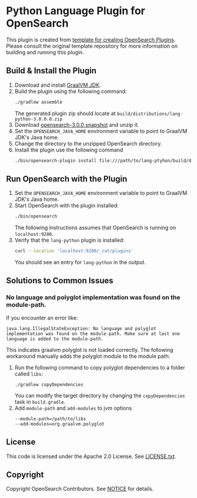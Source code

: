 # Python Language Plugin for OpenSearch

This plugin is created from [template for creating OpenSearch Plugins](https://github.com/opensearch-project/opensearch-plugin-template-java).
Please consult the original template repository for more information on building and running this plugin.

## Build & Install the Plugin
1. Download and install [GraalVM JDK](https://www.graalvm.org/downloads/).
2. Build the plugin using the following command:
   ```bash
   ./gradlew assemble
   ```
   The generated plugin zip should locate at `build/distributions/lang-python-3.0.0.0.zip`
3. Download [opensearch-3.0.0 snapshot](https://artifacts.opensearch.org/snapshots/core/opensearch/3.0.0-SNAPSHOT/opensearch-min-3.0.0-SNAPSHOT-darwin-x64-latest.tar.gz) and unzip it.
4. Set the `OPENSEARCH_JAVA_HOME` environment variable to point to GraalVM JDK's Java home.
5. Change the directory to the unzipped OpenSearch directory.
6. Install the plugin use the following command
    ```bash
    ./bin/opensearch-plugin install file:///path/to/lang-ptyhon/build/distributions/lang-python-3.0.0.0.zip
    ```

## Run OpenSearch with the Plugin
1. Set the `OPENSEARCH_JAVA_HOME` environment variable to point to GraalVM JDK's Java home.
2. Start OpenSearch with the plugin installed:
   ```bash
   ./bin/opensearch
   ```
   The following instructions assumes that OpenSearch is running on `localhost:9200`.
3. Verify that the `lang-python` plugin is installed:
    ```bash
    curl --location 'localhost:9200/_cat/plugins'
    ```
    You should see an entry for `lang-python` in the output.

## Solutions to Common Issues
### No language and polyglot implementation was found on the module-path.
If you encounter an error like:
```
java.lang.IllegalStateException: No language and polyglot implementation was found on the module-path. Make sure at last one language is added to the module-path.
```
This indicates graalvm polyglot is not loaded correctly. The following workaround manually adds the polyglot module to the module path:
1. Run the following command to copy polyglot dependencies to a folder called `libs`:
   ```
   ./gradlew copyDependencies
   ```
   You can modify the target directory by changing the `copyDependencies` task in `build.gradle`.
2. Add `module-path` and `add-modules` to jvm options
   ```
   --module-path=/path/to/libs
   --add-modules=org.graalvm.polyglot
   ```

## License
This code is licensed under the Apache 2.0 License. See [LICENSE.txt](LICENSE.txt).

## Copyright
Copyright OpenSearch Contributors. See [NOTICE](NOTICE.txt) for details.
